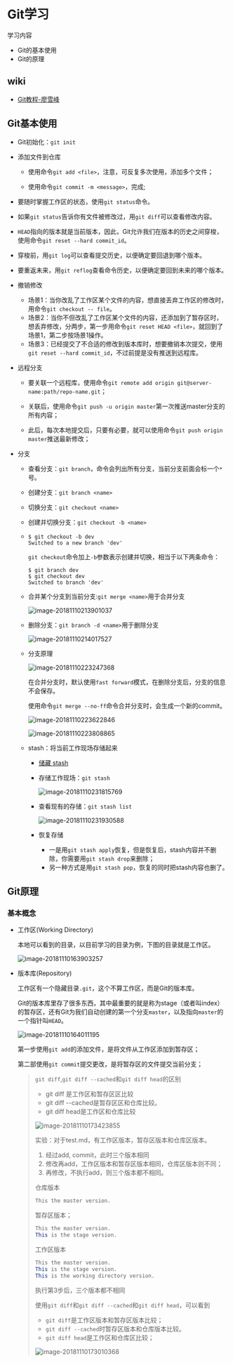 # Git学习

学习内容

- Git的基本使用
- Git的原理

## wiki

- [Git教程-廖雪峰](https://www.liaoxuefeng.com/wiki/0013739516305929606dd18361248578c67b8067c8c017b000)

## Git基本使用

- Git初始化：`git init`

- 添加文件到仓库

  - 使用命令`git add <file>`，注意，可反复多次使用，添加多个文件；

  - 使用命令`git commit -m <message>`，完成;

- 要随时掌握工作区的状态，使用`git status`命令。

- 如果`git status`告诉你有文件被修改过，用`git diff`可以查看修改内容。

- `HEAD`指向的版本就是当前版本，因此，Git允许我们在版本的历史之间穿梭，使用命令`git reset --hard commit_id`。

- 穿梭前，用`git log`可以查看提交历史，以便确定要回退到哪个版本。

- 要重返未来，用`git reflog`查看命令历史，以便确定要回到未来的哪个版本。

- 撤销修改
  - 场景1：当你改乱了工作区某个文件的内容，想直接丢弃工作区的修改时，用命令`git checkout -- file`。
  - 场景2：当你不但改乱了工作区某个文件的内容，还添加到了暂存区时，想丢弃修改，分两步，第一步用命令`git reset HEAD <file>`，就回到了场景1，第二步按场景1操作。
  - 场景3：已经提交了不合适的修改到版本库时，想要撤销本次提交，使用`git reset --hard commit_id`，不过前提是没有推送到远程库。

- 远程分支

  - 要关联一个远程库，使用命令`git remote add origin git@server-name:path/repo-name.git`；

  - 关联后，使用命令`git push -u origin master`第一次推送master分支的所有内容；

  - 此后，每次本地提交后，只要有必要，就可以使用命令`git push origin master`推送最新修改；

- 分支

  - 查看分支：`git branch`，命令会列出所有分支，当前分支前面会标一个`*`号。

  - 创建分支：`git branch <name>`

  - 切换分支：`git checkout <name>`

  - 创建并切换分支：`git checkout -b <name>`

  - ```shell
    $ git checkout -b dev
    Switched to a new branch 'dev'
    ```

    `git checkout`命令加上`-b`参数表示创建并切换，相当于以下两条命令：

    ```shell
    $ git branch dev
    $ git checkout dev
    Switched to branch 'dev'
    ```

  - 合并某个分支到当前分支:`git merge <name>`用于合并分支

    ![image-20181110213901037](/Users/leonuranus/learn/JavaLearn/assets/image-20181110213901037.png)

  - 删除分支：`git branch -d <name>`用于删除分支

    ![image-20181110214017527](/Users/leonuranus/learn/JavaLearn/assets/image-20181110214017527.png)

  - 分支原理

    ![image-20181110223247368](/Users/leonuranus/learn/JavaLearn/assets/image-20181110223247368.png)

    在合并分支时，默认使用`fast forward`模式，在删除分支后，分支的信息不会保存。

    使用命令`git merge --no-ff`命令合并分支时，会生成一个新的commit。

    ![image-20181110223622846](/Users/leonuranus/learn/JavaLearn/assets/image-20181110223622846.png)

    ![image-20181110223808865](/Users/leonuranus/learn/JavaLearn/assets/image-20181110223808865.png)

  - stash：将当前工作现场存储起来

    - [储藏 stash](https://git-scm.com/book/zh/v1/Git-%E5%B7%A5%E5%85%B7-%E5%82%A8%E8%97%8F%EF%BC%88Stashing%EF%BC%89)

    - 存储工作现场：`git stash`

      ![image-20181110231815769](/Users/leonuranus/learn/JavaLearn/assets/image-20181110231815769.png)

    - 查看现有的存储：`git stash list`

      ![image-20181110231930588](/Users/leonuranus/learn/JavaLearn/assets/image-20181110231930588.png)

    - 恢复存储

      - 一是用`git stash apply`恢复，但是恢复后，stash内容并不删除，你需要用`git stash drop`来删除；
      - 另一种方式是用`git stash pop`，恢复的同时把stash内容也删了。

## Git原理

### 基本概念

- 工作区(Working Directory)

  本地可以看到的目录，以目前学习的目录为例，下图的目录就是工作区。

  ![image-20181110163903257](/Users/leonuranus/learn/JavaLearn/assets/image-20181110163903257.png)

- 版本库(Repository)

  工作区有一个隐藏目录`.git`，这个不算工作区，而是Git的版本库。

  Git的版本库里存了很多东西，其中最重要的就是称为stage（或者叫index）的暂存区，还有Git为我们自动创建的第一个分支`master`，以及指向`master`的一个指针叫`HEAD`。

  ![image-20181110164011195](/Users/leonuranus/learn/JavaLearn/assets/image-20181110164011195.png)

  第一步使用`git add`的添加文件，是将文件从工作区添加到暂存区；

  第二部使用`git commit`提交更改，是将暂存区的文件提交当前分支；

  > `git diff`,`git diff --cached`和`git diff head`的区别
  >
  > - git diff 是工作区和暂存区区比较
  > - git diff --cached是暂存区区和仓库比较。
  > - git diff head是工作区和仓库比较
  >
  > ![image-20181110173423855](/Users/leonuranus/learn/JavaLearn/assets/image-20181110173423855.png)
  >
  > 实验：对于test.md，有工作区版本，暂存区版本和仓库区版本。
  >
  > 1. 经过add, commit，此时三个版本相同
  > 2. 修改再add，工作区版本和暂存区版本相同，仓库区版本则不同；
  > 3. 再修改，不执行add，则三个版本都不相同。
  >
  > 仓库版本
  >
  > ```java
  > This the master version.
  > ```
  >
  > 暂存区版本；
  >
  > ```java
  > This the master version.
  > This is the stage version.
  > ```
  >
  > 工作区版本
  >
  > ```java
  > This the master version.
  > This is the stage version.
  > This is the working directory version.
  > ```
  >
  > 执行第3步后，三个版本都不相同
  >
  > 使用`git diff`和`git diff --cached`和`git diff head`，可以看到
  >
  > - `git diff`是工作区版本和暂存区版本比较；
  > - `git diff --cached`时暂存区版本和仓库版本比较。
  > - `git diff head`是工作区和仓库区比较；
  >
  > ![image-20181110173010368](/Users/leonuranus/learn/JavaLearn/assets/image-20181110173010368.png)



